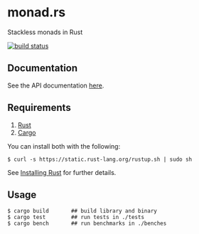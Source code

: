 # monad.rs

Stackless monads in Rust

[![build status](https://api.travis-ci.org/epsilonz/monad.rs.svg?branch=master)](https://travis-ci.org/epsilonz/monad.rs)

## Documentation

See the API documentation [here](http://www.rust-ci.org/epsilonz/monad.rs/doc/monad/).

## Requirements

1.   [Rust](http://www.rust-lang.org/)
2.   [Cargo](http://crates.io/)

You can install both with the following:

```
$ curl -s https://static.rust-lang.org/rustup.sh | sudo sh
```

See [Installing Rust](http://doc.rust-lang.org/guide.html#installing-rust) for further details.

## Usage

```
$ cargo build       ## build library and binary
$ cargo test        ## run tests in ./tests
$ cargo bench       ## run benchmarks in ./benches
```
